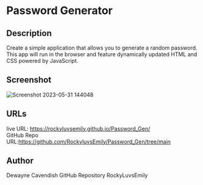 # Password Generator

## Description

Create a simple application that allows you to generate a random password. This app will run in the browser and feature dynamically updated HTML and CSS powered by JavaScript.



## Screenshot



![Screenshot 2023-05-31 144048](https://github.com/RockyluvsEmily/Password_Gen/assets/128332080/1f1194fb-c3af-47f8-97f6-2c164ba355ed)

## URLs

live URL: https://rockyluvsemily.github.io/Password_Gen/
<br>
GitHub Repo URL:https://github.com/RockyluvsEmily/Password_Gen/tree/main

## Author
Dewayne Cavendish
GitHub Repository RockyLuvsEmily
